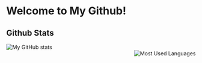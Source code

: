 <h1>Welcome to My Github! </h1>


## Github Stats

![My GitHub stats](https://github-readme-stats.vercel.app/api?username=nnmax1&show_icons=true&hide_border=true)
<br>
<img style="float: right;" alt="Most Used Languages" src="https://github-readme-stats.vercel.app/api/top-langs/?username=nnmax1&layout=compact&hide_border=true&theme=dark" /><br>
